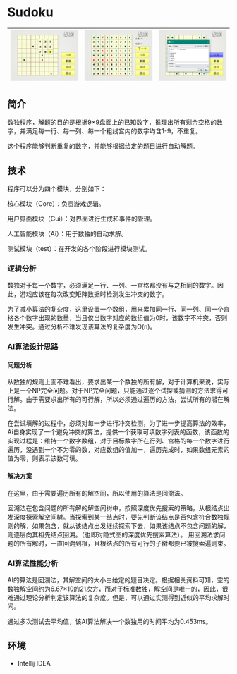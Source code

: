 # Sudoku

| ![](sudoku.png)  | ![](sudoku2.png)   | ![](sudoku3.png)   |
|---|---|---|

## 简介

数独程序，解题的目的是根据9×9盘面上的已知数字，推理出所有剩余空格的数字，并满足每一行、每一列、每一个粗线宫内的数字均含1-9，不重复。

这个程序能够判断重复的数字，并能够根据给定的题目进行自动解题。

## 技术

程序可以分为四个模块，分别如下：

核心模块（Core）：负责游戏逻辑。

用户界面模块（Gui）：对界面进行生成和事件的管理。

人工智能模块（Ai）：用于数独的自动求解。

测试模块（test）：在开发的各个阶段进行模块测试。

### 逻辑分析

数独对于每一个数字，必须满足一行、一列、一宫格都没有与之相同的数字。因此，游戏应该在每次改变矩阵数据时检测发生冲突的数字。

为了减小算法的复杂度，这里设置一个数组，用来累加同一行、同一列、同一个宫格各个数字出现的数量，当且仅当数字对应的数组值为0时，该数字不冲突，否则发生冲突。通过分析不难发现该算法的复杂度为O(n)。

### AI算法设计思路

#### 问题分析

从数独的规则上面不难看出，要求出某一个数独的所有解，对于计算机来说，实际上是一个NP完全问题。对于NP完全问题，只能通过逐个试探或猜测的方法求得可行解。由于需要求出所有的可行解，所以必须通过遍历的方法，尝试所有的潜在解法。

在尝试填解的过程中，必须对每一步进行冲突检测，为了进一步提高算法的效率，Ai自身实现了一个避免冲突的算法，提供一个获取可填数字列表的函数，该函数的实现过程是：维持一个数字数组，对于目标数字所在行列、宫格的每一个数字进行遍历，没遇到一个不为零的数，对应数组的值加一，遍历完成时，如果数组元素的值为零，则表示该数可填。

#### 解决方案

在这里，由于需要遍历所有的解空间，所以使用的算法是回溯法。

回溯法在包含问题的所有解的解空间树中，按照深度优先搜索的策略，从根结点出发深度探索解空间树。当探索到某一结点时，要先判断该结点是否包含符合数独规则的解，如果包含，就从该结点出发继续探索下去，如果该结点不包含问题的解，则逐层向其祖先结点回溯。（也即对隐式图的深度优先搜索算法）。 用回溯法求问题的所有解时，一直回溯到根，且根结点的所有可行的子树都要已被搜索遍则束。

### AI算法性能分析

AI的算法是回溯法，其解空间的大小由给定的题目决定。根据相关资料可知，空的数独解空间约为6.67×10的21次方，而对于标准数独，解空间是唯一的，因此，很难通过理论分析判定该算法的复杂度。但是，可以通过实测得到近似的平均求解时间。

通过多次测试去平均值，该AI算法解决一个数独用的时间平均为0.453ms。

## 环境

* Intellij IDEA